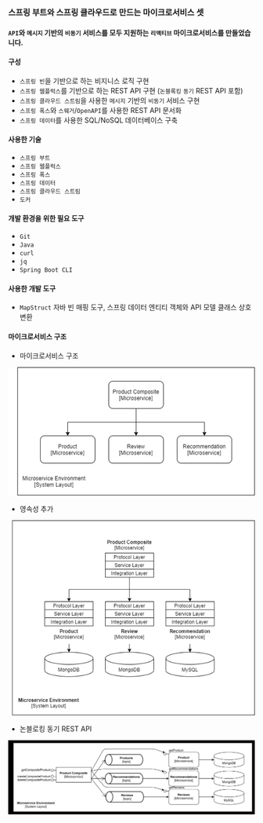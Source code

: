 ### 스프링 부트와 스프링 클라우드로 만드는 마이크로서비스 셋

#### `API`와 `메시지` 기반의 `비동기` 서비스를 모두 지원하는 `리액티브` 마이크로서비스를 만들었습니다.


#### 구성

- `스프링 빈`을 기반으로 하는 비지니스 로직 구현
- `스프링 웹플럭스`를 기반으로 하는 REST API 구현 (`논블록킹` `동기` REST API 포함)
- `스프링 클라우드 스트림`을 사용한 `메시지` 기반의 `비동기` 서비스 구현 
- `스프링 폭스`와 `스웨거`/`OpenAPI`를 사용한 REST API 문서화
- `스프링 데이터`를 사용한 SQL/NoSQL 데이터베이스 구축

#### 사용한 기술

- `스프링 부트`
- `스프링 웹플럭스`
- `스프링 폭스`
- `스프링 데이터`
- `스프링 클라우드 스트림`
- `도커`

#### 개발 환경을 위한 필요 도구

- `Git`
- `Java`
- `curl`
- `jq`
- `Spring Boot CLI`

#### 사용한 개발 도구
- `MapStruct` 자바 빈 매핑 도구, 스프링 데이터 엔티티 객체와 API 모델 클래스 상호 변환

#### 마이크로서비스 구조

- 마이크로서비스 구조

<img src="resources/images/Microservice.png" title="구조"></img><br/>

- 영속성 추가

<img src="resources/images/Persistence.png" title="영속성 추가"></img><br/>

- 논블로킹 동기 REST API

<img src="resources/images/Nonblocking_API.png" title="논블로킹 동기 REST API"></img><br/>
